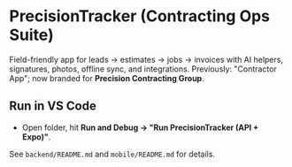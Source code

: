 # PrecisionTracker (Contracting Ops Suite)

Field-friendly app for leads → estimates → jobs → invoices with AI helpers, signatures, photos, offline sync, and integrations.
Previously: "Contractor App"; now branded for **Precision Contracting Group**.

## Run in VS Code
- Open folder, hit **Run and Debug → "Run PrecisionTracker (API + Expo)"**.

See `backend/README.md` and `mobile/README.md` for details.